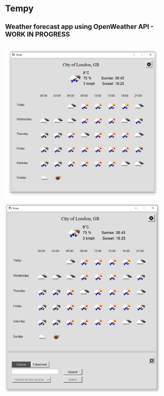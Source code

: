 # Tempy 
## Weather forecast app using OpenWeather API - WORK IN PROGRESS
<br>
<div align="center">
    <img src="docs/screenshot/in_progress.png"</img> 
</div>
<br>
<div align="center">
    <img src="docs/screenshot/in_progress_02.png"</img> 
</div>
